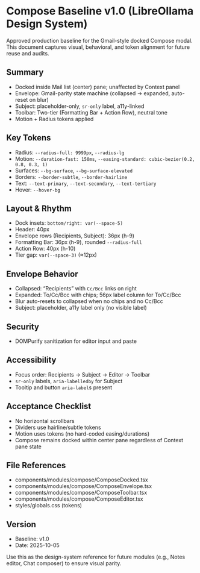 # Compose Baseline v1.0 (LibreOllama Design System)

Approved production baseline for the Gmail-style docked Compose modal. This document captures visual, behavioral, and token alignment for future reuse and audits.

## Summary
- Docked inside Mail list (center) pane; unaffected by Context panel
- Envelope: Gmail-parity state machine (collapsed → expanded, auto-reset on blur)
- Subject: placeholder-only, `sr-only` label, a11y-linked
- Toolbar: Two-tier (Formatting Bar + Action Row), neutral tone
- Motion + Radius tokens applied

## Key Tokens
- Radius: `--radius-full: 9999px`, `--radius-lg`
- Motion: `--duration-fast: 150ms`, `--easing-standard: cubic-bezier(0.2, 0.8, 0.3, 1)`
- Surfaces: `--bg-surface`, `--bg-surface-elevated`
- Borders: `--border-subtle`, `--border-hairline`
- Text: `--text-primary`, `--text-secondary`, `--text-tertiary`
- Hover: `--hover-bg`

## Layout & Rhythm
- Dock insets: `bottom/right: var(--space-5)`
- Header: 40px
- Envelope rows (Recipients, Subject): 36px (h-9)
- Formatting Bar: 36px (h-9), rounded `--radius-full`
- Action Row: 40px (h-10)
- Tier gap: `var(--space-3)` (≈12px)

## Envelope Behavior
- Collapsed: “Recipients” with `Cc/Bcc` links on right
- Expanded: To/Cc/Bcc with chips; 56px label column for To/Cc/Bcc
- Blur auto-resets to collapsed when no chips and no Cc/Bcc
- Subject: placeholder, a11y label only (no visible label)

## Security
- DOMPurify sanitization for editor input and paste

## Accessibility
- Focus order: Recipients → Subject → Editor → Toolbar
- `sr-only` labels, `aria-labelledby` for Subject
- Tooltip and button `aria-label`s present

## Acceptance Checklist
- No horizontal scrollbars
- Dividers use hairline/subtle tokens
- Motion uses tokens (no hard-coded easing/durations)
- Compose remains docked within center pane regardless of Context pane state

## File References
- components/modules/compose/ComposeDocked.tsx
- components/modules/compose/ComposeEnvelope.tsx
- components/modules/compose/ComposeToolbar.tsx
- components/modules/compose/ComposeEditor.tsx
- styles/globals.css (tokens)

## Version
- Baseline: v1.0
- Date: 2025-10-05

Use this as the design-system reference for future modules (e.g., Notes editor, Chat composer) to ensure visual parity.
